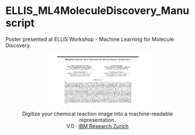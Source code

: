 # ELLIS_ML4MoleculeDiscovery_Manuscript
Poster presented at ELLIS Workshop - Machine Learning for Molecule Discovery.
<p align="center">
  <a>
    <img src="Ellis.png" alt="PosterEllis" width=300 height=140>
  </a>

  <p align="center">
    Digitize your chemical reaction image into a machine-readable representation.
    <br>
    <a>V.0</a>
    ·
    <a href="https://www.zurich.ibm.com">IBM Research Zurich</a>
  </p>
</p>
